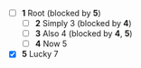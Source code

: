 * [ ] **1** Root (blocked by **5**)
  * [ ] **2** Simply 3 (blocked by **4**)
  * [ ] **3** Also 4 (blocked by **4**, **5**)
  * [ ] **4** Now 5
* [x] **5** Lucky 7
